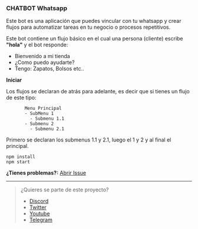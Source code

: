 ### CHATBOT Whatsapp

Este bot es una aplicación que puedes vincular con tu whatsapp y crear flujos para automatizar tareas en tu negocio o procesos repetitivos.

Este bot contiene un flujo básico en el cual una persona (cliente) escribe **"hola"** y el bot responde:
- Bienvenido a mi tienda
- ¿Como puedo ayudarte?
- Tengo: Zapatos, Bolsos etc..

__Iniciar__

Los flujos se declaran de atrás para adelante, es decir que si tienes un flujo de este tipo:
 
           Menu Principal
           - SubMenu 1
             - Submenu 1.1
           - Submenu 2
             - Submenu 2.1

Primero se declaran los submenus 1.1 y 2.1, luego el 1 y 2 y al final el principal.

```
npm install
npm start
```

__¿Tienes problemas?:__ [Abrir Issue](https://github.com/codigoencasa/bot-whatsapp/issues/new/choose)

------
> ¿Quieres se parte de este proyecto?
> -   [Discord](https://link.codigoencasa.com/DISCORD)
> -   [Twitter](https://twitter.com/leifermendez)
> -   [Youtube](https://www.youtube.com/watch?v=5lEMCeWEJ8o&list=PL_WGMLcL4jzWPhdhcUyhbFU6bC0oJd2BR)
> -   [Telegram](https://t.me/leifermendez)
